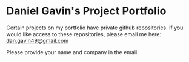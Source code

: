 # Daniel Gavin's Project Portfolio

Certain projects on my portfolio have private github repositories. If you would like access to these repositories, please email me here: dan.gavin49@gmail.com 

Please provide your name and company in the email.
